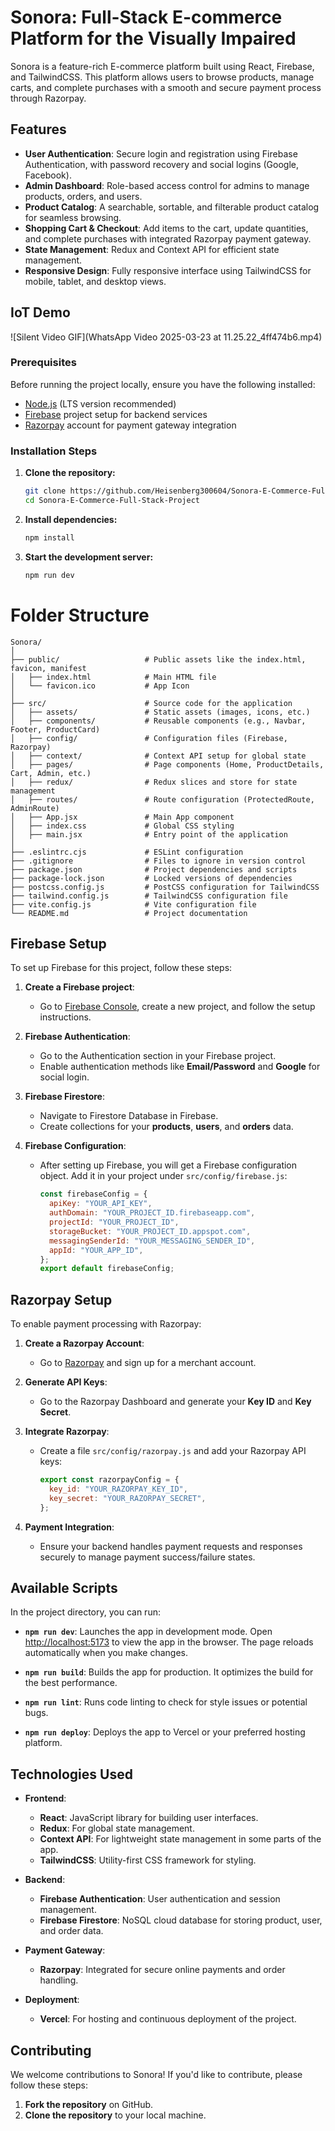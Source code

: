 # Sonora: Full-Stack E-commerce Platform for the  Visually Impaired

Sonora is a feature-rich E-commerce platform built using React, Firebase, and TailwindCSS. This platform allows users to browse products, manage carts, and complete purchases with a smooth and secure payment process through Razorpay. 

## Features

- **User Authentication**: Secure login and registration using Firebase Authentication, with password recovery and social logins (Google, Facebook).
- **Admin Dashboard**: Role-based access control for admins to manage products, orders, and users.
- **Product Catalog**: A searchable, sortable, and filterable product catalog for seamless browsing.
- **Shopping Cart & Checkout**: Add items to the cart, update quantities, and complete purchases with integrated Razorpay payment gateway.
- **State Management**: Redux and Context API for efficient state management.
- **Responsive Design**: Fully responsive interface using TailwindCSS for mobile, tablet, and desktop views.


## IoT Demo
![Silent Video GIF](WhatsApp Video 2025-03-23 at 11.25.22_4ff474b6.mp4)

### Prerequisites

Before running the project locally, ensure you have the following installed:

- [Node.js](https://nodejs.org/en/download/) (LTS version recommended)
- [Firebase](https://firebase.google.com/) project setup for backend services
- [Razorpay](https://razorpay.com/) account for payment gateway integration

### Installation Steps

1. **Clone the repository:**

   ```bash
   git clone https://github.com/Heisenberg300604/Sonora-E-Commerce-Full-Stack-Project.git
   cd Sonora-E-Commerce-Full-Stack-Project
2. **Install dependencies:**

    ```bash
   npm install
3. **Start the development server:**
   ```bash
   npm run dev

# Folder Structure
    
    Sonora/
    │
    ├── public/                   # Public assets like the index.html, favicon, manifest
    │   ├── index.html            # Main HTML file
    │   └── favicon.ico           # App Icon
    │
    ├── src/                      # Source code for the application
    │   ├── assets/               # Static assets (images, icons, etc.)
    │   ├── components/           # Reusable components (e.g., Navbar, Footer, ProductCard)
    │   ├── config/               # Configuration files (Firebase, Razorpay)
    │   ├── context/              # Context API setup for global state
    │   ├── pages/                # Page components (Home, ProductDetails, Cart, Admin, etc.)
    │   ├── redux/                # Redux slices and store for state management
    │   ├── routes/               # Route configuration (ProtectedRoute, AdminRoute)
    │   ├── App.jsx               # Main App component
    │   ├── index.css             # Global CSS styling
    │   ├── main.jsx              # Entry point of the application
    │
    ├── .eslintrc.cjs             # ESLint configuration
    ├── .gitignore                # Files to ignore in version control
    ├── package.json              # Project dependencies and scripts
    ├── package-lock.json         # Locked versions of dependencies
    ├── postcss.config.js         # PostCSS configuration for TailwindCSS
    ├── tailwind.config.js        # TailwindCSS configuration file
    ├── vite.config.js            # Vite configuration file
    └── README.md                 # Project documentation
      

    
    
## Firebase Setup

To set up Firebase for this project, follow these steps:

1. **Create a Firebase project**:
   - Go to [Firebase Console](https://console.firebase.google.com/), create a new project, and follow the setup instructions.

2. **Firebase Authentication**:
   - Go to the Authentication section in your Firebase project.
   - Enable authentication methods like **Email/Password** and **Google** for social login.
   
3. **Firebase Firestore**:
   - Navigate to Firestore Database in Firebase.
   - Create collections for your **products**, **users**, and **orders** data.

4. **Firebase Configuration**:
   - After setting up Firebase, you will get a Firebase configuration object. Add it in your project under `src/config/firebase.js`:
     ```js
     const firebaseConfig = {
       apiKey: "YOUR_API_KEY",
       authDomain: "YOUR_PROJECT_ID.firebaseapp.com",
       projectId: "YOUR_PROJECT_ID",
       storageBucket: "YOUR_PROJECT_ID.appspot.com",
       messagingSenderId: "YOUR_MESSAGING_SENDER_ID",
       appId: "YOUR_APP_ID",
     };
     export default firebaseConfig;
     ```

## Razorpay Setup

To enable payment processing with Razorpay:

1. **Create a Razorpay Account**:
   - Go to [Razorpay](https://razorpay.com/) and sign up for a merchant account.

2. **Generate API Keys**:
   - Go to the Razorpay Dashboard and generate your **Key ID** and **Key Secret**.

3. **Integrate Razorpay**:
   - Create a file `src/config/razorpay.js` and add your Razorpay API keys:
     ```js
     export const razorpayConfig = {
       key_id: "YOUR_RAZORPAY_KEY_ID",
       key_secret: "YOUR_RAZORPAY_SECRET",
     };
     ```

4. **Payment Integration**:
   - Ensure your backend handles payment requests and responses securely to manage payment success/failure states.

## Available Scripts

In the project directory, you can run:

- **`npm run dev`**: Launches the app in development mode. Open [http://localhost:5173](http://localhost:5173) to view the app in the browser. The page reloads automatically when you make changes.

- **`npm run build`**: Builds the app for production. It optimizes the build for the best performance.

- **`npm run lint`**: Runs code linting to check for style issues or potential bugs.

- **`npm run deploy`**: Deploys the app to Vercel or your preferred hosting platform.

## Technologies Used

- **Frontend**: 
  - **React**: JavaScript library for building user interfaces.
  - **Redux**: For global state management.
  - **Context API**: For lightweight state management in some parts of the app.
  - **TailwindCSS**: Utility-first CSS framework for styling.

- **Backend**:
  - **Firebase Authentication**: User authentication and session management.
  - **Firebase Firestore**: NoSQL cloud database for storing product, user, and order data.

- **Payment Gateway**:
  - **Razorpay**: Integrated for secure online payments and order handling.

- **Deployment**:
  - **Vercel**: For hosting and continuous deployment of the project.

## Contributing

We welcome contributions to Sonora! If you'd like to contribute, please follow these steps:

1. **Fork the repository** on GitHub.
2. **Clone the repository** to your local machine.


